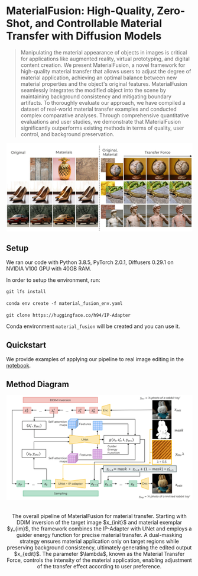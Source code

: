 # MaterialFusion: High-Quality, Zero-Shot, and Controllable Material Transfer with Diffusion Models

>Manipulating the material appearance of objects in images is critical for applications like augmented reality, virtual prototyping, and digital content creation. We present MaterialFusion, a novel framework for high-quality material transfer that allows users to adjust the degree of material application, achieving an optimal balance between new material properties and the object's original features. MaterialFusion seamlessly integrates the modified object into the scene by maintaining background consistency and mitigating boundary artifacts. To thoroughly evaluate our approach, we have compiled a dataset of real-world material transfer examples and conducted complex comparative analyses. Through comprehensive quantitative evaluations and user studies, we demonstrate that MaterialFusion significantly outperforms existing methods in terms of quality, user control, and background preservation.
>

![image](docs/teaser.JPG)

## Setup

We ran our code with Python 3.8.5, PyTorch 2.0.1, Diffusers 0.29.1 on NVIDIA V100 GPU with 40GB RAM.

In order to setup the environment, run:
```
git lfs install

conda env create -f material_fusion_env.yaml

git clone https://huggingface.co/h94/IP-Adapter 
```
Conda environment `material_fusion` will be created and you can use it.


## Quickstart

We provide examples of applying our pipeline to real image editing in the [notebook](examples_notebooks/matrial_transfer.ipynb).

## Method Diagram
<p align="center">
  <img src="docs/pipeline.png" alt="Diagram"/>
  <br>
</p>
<p align="center">
  <br>
The overall pipeline of MaterialFusion for material transfer. Starting with DDIM inversion of the target image $x_{init}$ and material exemplar $y_{im}$, the framework combines the IP-Adapter with UNet and employs a guider energy function for precise material transfer. A dual-masking strategy ensures material application only on target regions while preserving background consistency, ultimately generating the edited output $x_{edit}$. The parameter $\lambda$, known as the Material Transfer Force, controls the intensity of the material application, enabling adjustment of the transfer effect according to user preference.
</p>
